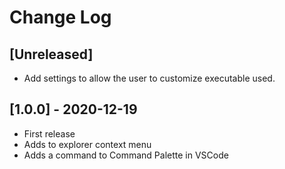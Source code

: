 # Change Log

## [Unreleased]

- Add settings to allow the user to customize executable used.

## [1.0.0] - 2020-12-19
- First release
- Adds to explorer context menu
- Adds a command to Command Palette in VSCode